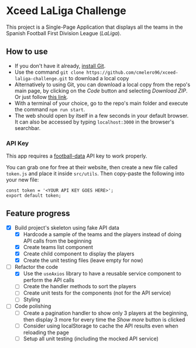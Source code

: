 # Xceed LaLiga Challenge

This project is a Single-Page Application that displays all the teams in the Spanish Football First Division League (_LaLiga_).

## How to use

- If you don't have it already, [install Git](https://github.com/git-guides/install-git).
- Use the command `git clone https://github.com/cmelero96/xceed-laliga-challenge.git` to download a local copy
- Alternatively to using Git, you can download a local copy from the repo's main page, by clicking on the _Code_ button and selecting _Download ZIP_. Or just follow [this link](https://github.com/cmelero96/xceed-laliga-challenge/archive/refs/heads/master.zip).
- With a terminal of your choice, go to the repo's main folder and execute the command `npm run start`.
- The web should open by itself in a few seconds in your default browser. It can also be accessed by typing `localhost:3000` in the browser's searchbar.

### API Key

This app requires a [football-data](https://www.football-data.org/) API key to work properly.

You can grab one for free at their website, then create a new file called `token.js` and place it inside `src/utils`. Then copy-paste the following into your new file:

```
const token = '<YOUR API KEY GOES HERE>';
export default token;
```

## Feature progress

- [x] Build project's skeleton using fake API data
  - [x] Hardcode a sample of the teams and the players instead of doing API calls from the beginning
  - [x] Create teams list component
  - [x] Create child component to display the players
  - [x] Create the unit testing files (leave empty for now)
- [ ] Refactor the code
  - [x] Use the `useAxios` library to have a reusable service component to perform the API calls
  - [ ] Create the handler methods to sort the players
  - [ ] Create unit tests for the components (not for the API service)
  - [ ] Styling
- [ ] Code polishing
  - [ ] Create a pagination handler to show only 3 players at the beginning, then display 3 more for every time the _Show more_ button is clicked
  - [ ] Consider using localStorage to cache the API results even when reloading the page
  - [ ] Setup all unit testing (including the mocked API service)
